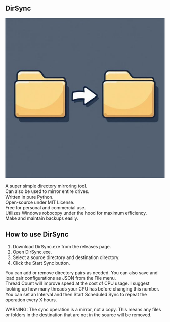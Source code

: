 ## DirSync  
![DirSync](DirSync_Small.jpg)  
  
A super simple directory mirroring tool.  
Can also be used to mirror entire drives.  
Written in pure Python.  
Open-source under MIT License.  
Free for personal and commercial use.  
Utilizes Windows robocopy under the hood for maximum efficiency.  
Make and maintain backups easily.
  
## How to use DirSync  
1. Download DirSync.exe from the releases page.  
2. Open DirSync.exe.  
3. Select a source directory and destination directory.  
4. Click the Start Sync button.

You can add or remove directory pairs as needed. You can also save and load pair configurations as JSON from the File menu.  
Thread Count will improve speed at the cost of CPU usage. I suggest looking up how many threads your CPU has before changing this number.  
You can set an Interval and then Start Scheduled Sync to repeat the operation every X hours.
  
WARNING: The sync operation is a mirror, not a copy. This means any files or folders in the destination that are not in the source will be removed.
